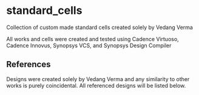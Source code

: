 # standard_cells
Collection of custom made standard cells created solely by Vedang Verma

All works and cells were created and tested using Cadence Virtuoso, Cadence Innovus, Synopsys VCS, and Synopsys Design Compiler

## References
Designs were created solely by Vedang Verma and any similarity to other works is purely coincidental. All referenced designs will be listed below.
